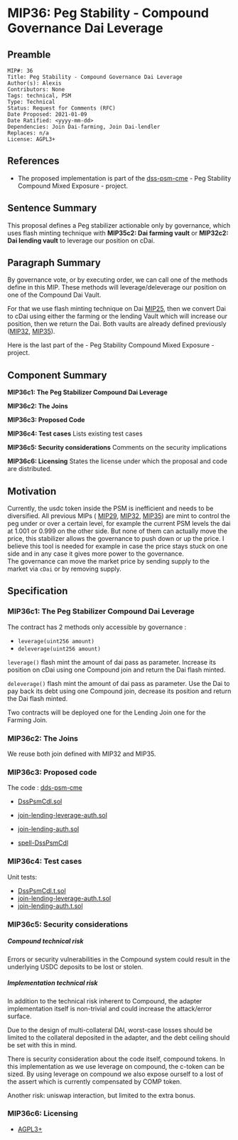 # MIP36: Peg Stability - Compound Governance Dai Leverage

## Preamble
```
MIP#: 36
Title: Peg Stability - Compound Governance Dai Leverage
Author(s): Alexis
Contributors: None
Tags: technical, PSM
Type: Technical
Status: Request for Comments (RFC)
Date Proposed: 2021-01-09
Date Ratified: <yyyy-mm-dd>
Dependencies: Join Dai-farming, Join Dai-lendler 
Replaces: n/a
License: AGPL3+
```
## References

* The proposed implementation is part of the [dss-psm-cme](https://github.com/alexisgayte/dss-psm-cme) - Peg Stability Compound Mixed Exposure - project.

## Sentence Summary

This proposal defines a Peg stabilizer actionable only by governance, 
which uses flash minting technique with **MIP35c2: Dai farming vault** or **MIP32c2: Dai lending vault**
to leverage our position on cDai.

## Paragraph Summary

By governance vote, or by executing order, we can call one of the methods define in this MIP. These methods will leverage/deleverage our position on one of the Compound Dai Vault.

For that we use flash minting technique on Dai [MIP25](https://forum.makerdao.com/t/mip25-flash-mint-module/4400), then we convert Dai to cDai using either the farming or the lending Vault which will increase our position, then we return the Dai.
 Both vaults are already defined previously ([MIP32](https://forum.makerdao.com/t/mip32-peg-stability-module-compound-mixed-exposure/5684), [MIP35](https://forum.makerdao.com/t/mip35-peg-stability-module-compound-mixed-exposure-with-farming/6024)).

Here is the last part of the - Peg Stability Compound Mixed Exposure - project.  

## Component Summary

**MIP36c1: The Peg Stabilizer Compound Dai Leverage**  

**MIP36c2: The Joins**

**MIP36c3: Proposed Code**

**MIP36c4: Test cases** Lists existing test cases

**MIP36c5: Security considerations** Comments on the security implications

**MIP36c6: Licensing** States the license under which the proposal and code are distributed.


## Motivation

Currently, the usdc token inside the PSM is inefficient and needs to be diversified.
All previous MIPs ( [MIP29](https://forum.makerdao.com/t/mip29-peg-stability-module/5071), [MIP32](https://forum.makerdao.com/t/mip32-peg-stability-module-compound-mixed-exposure/5684), [MIP35](https://forum.makerdao.com/t/mip35-peg-stability-module-compound-mixed-exposure-with-farming/6024)) 
are mint to control the peg under or over a certain level, for example the current PSM levels the dai at 1.001 or 0.999 on the other side. 
But none of them can actually move the price, this stabilizer allows the governance to push down or up the price. 
I believe this tool is needed for example in case the price stays stuck on one side and in any case it gives more power to the governance.  
The governance can move the market price by sending supply to the market via `cDai` or by removing supply.

## Specification


### MIP36c1: The Peg Stabilizer Compound Dai Leverage

The contract has 2 methods only accessible by governance :
 - `leverage(uint256 amount)`
 - `deleverage(uint256 amount)`

`leverage()` flash mint the amount of dai pass as parameter. Increase its position on cDai using one Compound join and return the Dai flash minted. 

`deleverage()` flash mint the amount of dai pass as parameter. Use the Dai to pay back its debt using one Compound join, decrease its position and return the Dai flash minted.  

Two contracts will be deployed one for the Lending Join one for the Farming Join.

### MIP36c2: The Joins 

We reuse both join defined with MIP32 and MIP35.

### MIP36c3: Proposed code

The code : [dds-psm-cme](https://github.com/alexisgayte/dss-psm-cme/)

- [DssPsmCdl.sol](https://github.com/alexisgayte/dss-psm-cme/blob/master/src/DssPsmCdl.sol)
- [join-lending-leverage-auth.sol](https://github.com/alexisgayte/dss-psm-cme/blob/master/src/join-lending-leverage-auth.sol)
- [join-lending-auth.sol](https://github.com/alexisgayte/dss-psm-cme/blob/master/src/join-lending-auth.sol)


- [spell-DssPsmCdl](https://github.com/alexisgayte/dss-psm-cme/blob/main/src/spell/DssPsmCompDaiGovLeverageSpell.sol)


### MIP36c4: Test cases
Unit tests:

- [DssPsmCdl.t.sol](https://github.com/alexisgayte/dss-psm-cme/blob/master/src/DssPsmCme.t.sol)
- [join-lending-leverage-auth.t.sol](https://github.com/alexisgayte/dss-psm-cme/blob/master/src/join-lending-leverage-auth.t.sol)
- [join-lending-auth.t.sol](https://github.com/alexisgayte/dss-psm-cme/blob/master/src/join-lending-auth.t.sol)


### MIP36c5: Security considerations

##### Compound technical risk

Errors or security vulnerabilities in the Compound system could result in the underlying USDC deposits to be lost or stolen.

##### Implementation technical risk

In addition to the technical risk inherent to Compound, the adapter implementation itself is non-trivial and could increase the attack/error surface.

Due to the design of multi-collateral DAI, worst-case losses should be limited to the collateral deposited in the adapter, and the debt ceiling should be set with this in mind.

There is security consideration about the code itself, compound tokens.
In this implementation as we use leverage on compound, the c-token can be sized.
By using leverage on compound we also expose ourself to a lost of the assert which is currently compensated by COMP token.

Another risk: uniswap interaction, but limited to the extra bonus.

### MIP36c6: Licensing
   - [AGPL3+](https://www.gnu.org/licenses/agpl-3.0.en.html)
